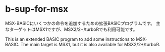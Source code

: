 # b-sup-for-msx
MSX-BASICにいくつかの命令を追加するための拡張BASICプログラムです。
主なターゲットはMSX1ですが、MSX2/2+/turboRでも利用可能です。

This is an extended BASIC program to add some instructions to MSX-BASIC.
The main target is MSX1, but it is also available for MSX2/2+/turboR.
